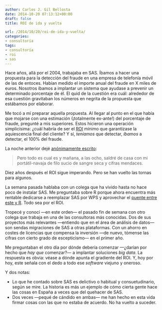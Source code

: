 ```yaml
---
author: Carlos J. Gil Bellosta
date: 2014-10-20 07:13:12+00:00
draft: false
title: ROI de ida y vuelta

url: /2014/10/20/roi-de-ida-y-vuelta/
categories:
- consultoría
tags:
- consultoría
- roi
- sas
---
```


Hace años, allá por el 2004, trabajaba en SAS. Íbamos a hacer una propuesta para la detección del fraude en una empresa de telefonía móvil de las de entoces. Habían medido el importe anual del fraude en X miles de euros. Nosotros íbamos a implantar un sistema que ayudase a prevenir un determinado porcentaje de él. El quid de la cuestión era cuál: alrededor de esa cuestión gravitaban los números en negrita de la propuesta que estábamos por elaborar.

Me tocó a mí preparar aquella propuesta. Al llegar al punto en el que había que mojarse con una estimación (¡totalmente ex-ante!) del porcentaje de fraude, pregunté a mis superiores. Estos hicieron una operación simplicísima: ¿cuál habría de ser el [ROI](http://es.wikipedia.org/wiki/Retorno_de_la_inversi%C3%B3n) mínimo que garantizase la aquiescencia final del cliente? Y sí, _teníamos_ que detectar, _íbamos_ a detectar, el 100% del fraude.

La noche anterior dejé [anónimamente escrito](http://bappf.blogia.com/2004/121601--por-que-no-suena-la-alarma-cuando-paso-el-portatil-por-el-escaner-.php):

>Pero todo es cual es y mañana, a las ocho, saldré de casa con mi portátil-navaja de filo sucio de sangre seca y cifras mendaces.

Diez años después el ROI sigue imperando. Pero se han vuelto las tornas para algunos.

La semana pasada hablaba con un colega que ha vivido hasta no hace poco de instalar SAS. Me preguntaba sobre R porque ahora encuentra más rentable dedicarse a reemplazar SAS por WPS y aprovechar el [puente entre este y R](http://minequest.com/WordPress/?tag=bridge-to-r). Todo sea por el ROI.

Tropecé y conocí —en este orden— el pasado fin de semana con otro colega que trabaja en una de las consultoras más conocidas. Dos de sus proyectos más relevantes —entiendo que en el área de análisis de datos— son sendas migraciones de SAS a otras plataformas. Con un ahorro en costes de licencias que compensa la inversión —de nuevo, tómense las cifras con cierto grado de escepticismo— en el primer año.

Me preguntaban el otro día por dónde debería comenzar —¿darían por hecho que _hay que_ comenzar?— a implantar soluciones _big data_. La respuesta es obvia: véase a dónde apunta el gradiente del ROI. Y, hoy por hoy, este señala con el dedo a todo ese _software_ viejuno y oneroso.

Y dos notas:

* Lo que he contado sobre SAS es delictivo o habitual y consuetudinario, según se mire. La historia es más un ejemplo de cómo cierta gente hace las cosas en España a veces que del quehacer de SAS.
* Dos veces —pequé de cándido en ambas— me han hecho en esta vida firmar cosas con las que no estaba de acuerdo. No ha vuelto a suceder.



